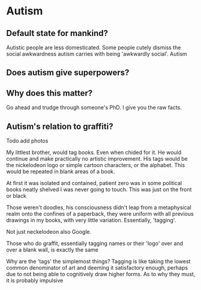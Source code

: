 # Autism

## Default state for mankind?

Autistic people are less domesticated. Some people cutely dismiss the social awkwardness autism carries with being 'awkwardly social'. Autism 

## Does autism give superpowers?

## Why does this matter?

Go ahead and trudge through someone's PhD. I give you the raw facts. 

## Autism's relation to graffiti?

Todo add photos

My littlest brother, would tag books. Even when chided for it. He would continue and make practically no artistic improvement. His tags would be the nickelodeon logo or simple cartoon characters, or the alphabet. This would be repeated in blank areas of a book.

At first it was isolated and contained, patient zero was in some political books neatly shelved I was never going to touch. This was just on the front or black 

Those weren't doodles, his consciousness didn't leap from a metaphysical realm onto the confines of a paperback, they were uniform with all previous drawings in my books, with very little variation. Essentially, 'tagging'. 

Not just neckelodeon also Google.

Those who do graffit, essentially tagging names or their 'logo' over and over a blank wall, is exactly the same

Why are the 'tags' the simplemost things? Tagging is like taking the lowest common denominator of art and deeming it satisfactory enough, perhaps due to not being able to cognitively draw higher forms. As to why they must, it is probably impulsive

